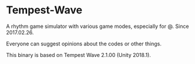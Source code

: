 # Tempest-Wave
A rhythm game simulator with various game modes, especially for @. Since 2017.02.26.

Everyone can suggest opinions about the codes or other things.

This binary is based on Tempest Wave 2.1.00 (Unity 2018.1).
